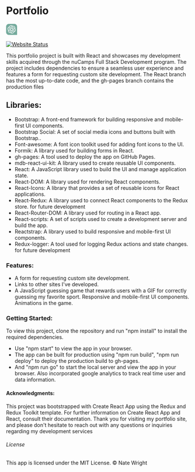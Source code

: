 # Portfolio

<img src="./src/img/gptLogo.png" width="30" height="30" alt="ChatGPT Logo">

[![Website Status](https://img.shields.io/website-up-down-green-red/http/shields.io.svg)](https://njwright92.github.io/portfolio/)

This portfolio project is built with React and showcases my development skills acquired through the nuCamps Full Stack Development program. The project includes dependencies to ensure a seamless user experience and features a form for requesting custom site development. The React branch has the most up-to-date code, and the gh-pages branch contains the production files


## Libraries:

- Bootstrap: A front-end framework for building responsive and mobile-first UI components.
- Bootstrap Social: A set of social media icons and buttons built with Bootstrap..
- Font-awesome: A font icon toolkit used for adding font icons to the UI.
- Formik: A library used for building forms in React.
- gh-pages: A tool used to deploy the app on GitHub Pages.
- mdb-react-ui-kit: A library used to create reusable UI components.
- React: A JavaScript library used to build the UI and manage application state.
- React-DOM: A library used for rendering React components.
- React-Icons: A library that provides a set of reusable icons for React applications.
- React-Redux: A library used to connect React components to the Redux store. for future development
- React-Router-DOM: A library used for routing in a React app.
- React-scripts: A set of scripts used to create a development server and build the app.
- Reactstrap: A library used to build responsive and mobile-first UI components.
- Redux-logger: A tool used for logging Redux actions and state changes. for future development


### Features:

- A form for requesting custom site development.
- Links to other sites I've developed. 
- A JavaScript guessing game that rewards users with a GIF for correctly guessing my favorite sport. Responsive and mobile-first UI components.
Animations in the game. 

  
 ### Getting Started:

To view this project, clone the repository and run "npm install" to install the required dependencies. 
- Use "npm start" to view the app in your browser. 
- The app can be built for production using "npm run build", "npm run deploy" to deploy the production build to gh-pages. 
- And "npm run go" to start the local server and view the app in your browser.
Also incorporated google analytics to track real time user and data information.


#### Acknowledgments:

  This project was bootstrapped with Create React App using the Redux and Redux Toolkit template. For further information on Create React App and React, consult their documentation.
  Thank you for visiting my portfolio site, and please don't hesitate to reach out with any questions or inquiries regarding my development services


###### License

This app is licensed under the MIT License.
&copy; Nate Wright


